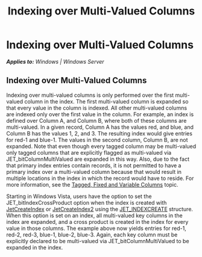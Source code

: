 ﻿---
title: Indexing over Multi-Valued Columns
TOCTitle: Indexing over Multi-Valued Columns
ms:assetid: 90e31df2-2f5b-47a8-84c1-ece6bcc40858
ms:mtpsurl: https://msdn.microsoft.com/en-us/library/Gg269341(v=EXCHG.10)
ms:contentKeyID: 32765630
ms.date: 04/11/2016
ms.topic: article
---

# Indexing over Multi-Valued Columns


_**Applies to:** Windows | Windows Server_

## Indexing over Multi-Valued Columns

Indexing over multi-valued columns is only performed over the first multi-valued column in the index. The first multi-valued column is expanded so that every value in the column is indexed. All other multi-valued columns are indexed only over the first value in the column. For example, an index is defined over Column A, and Column B, where both of these columns are multi-valued. In a given record, Column A has the values red, and blue, and Column B has the values 1, 2, and 3. The resulting index would give entries for red-1 and blue-1. The values in the second column, Column B, are not expanded. Note that even though every tagged column may be multi-valued only tagged columns that are explicitly flagged as multi-valued via JET_bitColumnMultiValued are expanded in this way. Also, due to the fact that primary index entries contain records, it is not permitted to have a primary index over a multi-valued column because that would result in multiple locations in the index in which the record would have to reside. For more information, see the [Tagged, Fixed and Variable Columns](gg269304\(v=exchg.10\).md) topic.

Starting in Windows Vista, users have the option to set the JET_bitIndexCrossProduct option when the index is created with [JetCreateIndex](gg294099\(v=exchg.10\).md) or [JetCreateIndex2](gg269324\(v=exchg.10\).md) using the [JET_INDEXCREATE](gg269186\(v=exchg.10\).md) structure. When this option is set on an index, all multi-valued key columns in the index are expanded, and a cross product is created in the index for every value in those columns. The example above now yields entries for red-1, red-2, red-3, blue-1, blue-2, blue-3. Again, each key column must be explicitly declared to be multi-valued via JET_bitColumnMultiValued to be expanded in the index.

